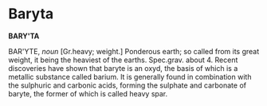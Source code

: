 # Baryta

**BARY'TA**

BAR'YTE, _noun_ \[Gr.heavy; weight.\] Ponderous earth; so called from its great weight, it being the heaviest of the earths. Spec.grav. about 4. Recent discoveries have shown that baryte is an oxyd, the basis of which is a metallic substance called barium. It is generally found in combination with the sulphuric and carbonic acids, forming the sulphate and carbonate of baryte, the former of which is called heavy spar.